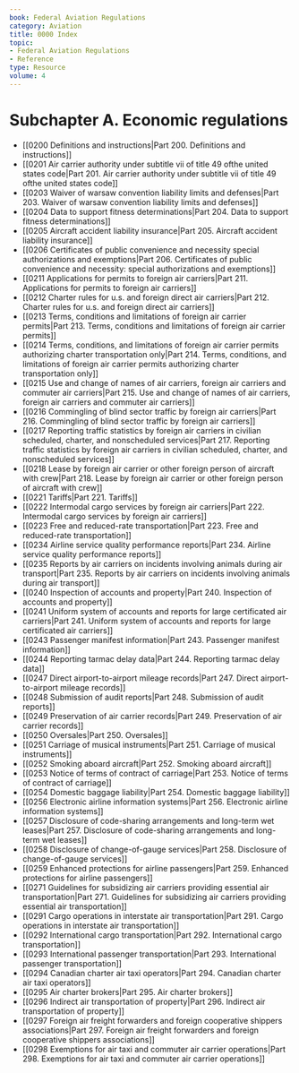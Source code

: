 ```yaml
---
book: Federal Aviation Regulations
category: Aviation
title: 0000 Index
topic:
- Federal Aviation Regulations
- Reference
type: Resource
volume: 4
---
```


# Subchapter A. Economic regulations

- [[0200 Definitions and instructions|Part 200. Definitions and instructions]]
- [[0201 Air carrier authority under subtitle vii of title 49 ofthe united states code|Part 201. Air carrier authority under subtitle vii of title 49 ofthe united states code]]
- [[0203 Waiver of warsaw convention liability limits and defenses|Part 203. Waiver of warsaw convention liability limits and defenses]]
- [[0204 Data to support fitness determinations|Part 204. Data to support fitness determinations]]
- [[0205 Aircraft accident liability insurance|Part 205. Aircraft accident liability insurance]]
- [[0206 Certificates of public convenience and necessity  special authorizations and exemptions|Part 206. Certificates of public convenience and necessity: special authorizations and exemptions]]
- [[0211 Applications for permits to foreign air carriers|Part 211. Applications for permits to foreign air carriers]]
- [[0212 Charter rules for u.s. and foreign direct air carriers|Part 212. Charter rules for u.s. and foreign direct air carriers]]
- [[0213 Terms, conditions and limitations of foreign air carrier permits|Part 213. Terms, conditions and limitations of foreign air carrier permits]]
- [[0214 Terms, conditions, and limitations of foreign air carrier permits authorizing charter transportation only|Part 214. Terms, conditions, and limitations of foreign air carrier permits authorizing charter transportation only]]
- [[0215 Use and change of names of air carriers, foreign air carriers and commuter air carriers|Part 215. Use and change of names of air carriers, foreign air carriers and commuter air carriers]]
- [[0216 Commingling of blind sector traffic by foreign air carriers|Part 216. Commingling of blind sector traffic by foreign air carriers]]
- [[0217 Reporting traffic statistics by foreign air carriers in civilian scheduled, charter, and nonscheduled services|Part 217. Reporting traffic statistics by foreign air carriers in civilian scheduled, charter, and nonscheduled services]]
- [[0218 Lease by foreign air carrier or other foreign person of aircraft with crew|Part 218. Lease by foreign air carrier or other foreign person of aircraft with crew]]
- [[0221 Tariffs|Part 221. Tariffs]]
- [[0222 Intermodal cargo services by foreign air carriers|Part 222. Intermodal cargo services by foreign air carriers]]
- [[0223 Free and reduced-rate transportation|Part 223. Free and reduced-rate transportation]]
- [[0234 Airline service quality performance reports|Part 234. Airline service quality performance reports]]
- [[0235 Reports by air carriers on incidents involving animals during air transport|Part 235. Reports by air carriers on incidents involving animals during air transport]]
- [[0240 Inspection of accounts and property|Part 240. Inspection of accounts and property]]
- [[0241 Uniform system of accounts and reports for large certificated air carriers|Part 241. Uniform system of accounts and reports for large certificated air carriers]]
- [[0243 Passenger manifest information|Part 243. Passenger manifest information]]
- [[0244 Reporting tarmac delay data|Part 244. Reporting tarmac delay data]]
- [[0247 Direct airport-to-airport mileage records|Part 247. Direct airport-to-airport mileage records]]
- [[0248 Submission of audit reports|Part 248. Submission of audit reports]]
- [[0249 Preservation of air carrier records|Part 249. Preservation of air carrier records]]
- [[0250 Oversales|Part 250. Oversales]]
- [[0251 Carriage of musical instruments|Part 251. Carriage of musical instruments]]
- [[0252 Smoking aboard aircraft|Part 252. Smoking aboard aircraft]]
- [[0253 Notice of terms of contract of carriage|Part 253. Notice of terms of contract of carriage]]
- [[0254 Domestic baggage liability|Part 254. Domestic baggage liability]]
- [[0256 Electronic airline information systems|Part 256. Electronic airline information systems]]
- [[0257 Disclosure of code-sharing arrangements and long-term wet leases|Part 257. Disclosure of code-sharing arrangements and long-term wet leases]]
- [[0258 Disclosure of change-of-gauge services|Part 258. Disclosure of change-of-gauge services]]
- [[0259 Enhanced protections for airline passengers|Part 259. Enhanced protections for airline passengers]]
- [[0271 Guidelines for subsidizing air carriers providing essential air transportation|Part 271. Guidelines for subsidizing air carriers providing essential air transportation]]
- [[0291 Cargo operations in interstate air transportation|Part 291. Cargo operations in interstate air transportation]]
- [[0292 International cargo transportation|Part 292. International cargo transportation]]
- [[0293 International passenger transportation|Part 293. International passenger transportation]]
- [[0294 Canadian charter air taxi operators|Part 294. Canadian charter air taxi operators]]
- [[0295 Air charter brokers|Part 295. Air charter brokers]]
- [[0296 Indirect air transportation of property|Part 296. Indirect air transportation of property]]
- [[0297 Foreign air freight forwarders and foreign cooperative shippers associations|Part 297. Foreign air freight forwarders and foreign cooperative shippers associations]]
- [[0298 Exemptions for air taxi and commuter air carrier operations|Part 298. Exemptions for air taxi and commuter air carrier operations]]